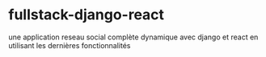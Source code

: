 # fullstack-django-react
 une application reseau social complète dynamique avec django et react en utilisant les dernières fonctionnalités 

